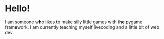 # Hello!
I am someone w**h**o l**i**kes **t**o make silly little games with t**he** pygame f**r**am**e**work. I am currently teaching myself livecoding and a little bit of web dev.
<!--
**bradan-feasa/bradan-feasa** is a ✨ _special_ ✨ repository because its `README.md` (this file) appears on your GitHub profile.

Here are some ideas to get you started:

- 🔭 I’m currently working on ...
- 🌱 I’m currently learning ...
- 👯 I’m looking to collaborate on ...
- 🤔 I’m looking for help with ...
- 💬 Ask me about ...
- 📫 How to reach me: ...
- 😄 Pronouns: ...
- ⚡ Fun fact: ...
-->

